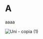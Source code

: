 # A
aaaa

![Uni - copia (1)](https://github.com/Leonard0black/A/assets/152276929/f5cc14e0-0985-46b4-ae1a-d2df5cb1b55d)
